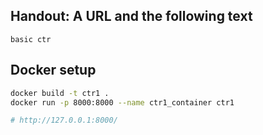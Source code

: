 
## Handout: A URL and the following text
```
basic ctr
```

## Docker setup
```bash
docker build -t ctr1 .
docker run -p 8000:8000 --name ctr1_container ctr1

# http://127.0.0.1:8000/
```
